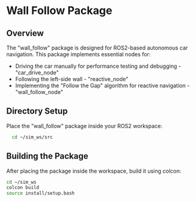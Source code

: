# Wall Follow Package

## Overview
The "wall_follow" package is designed for ROS2-based autonomous car navigation. This package implements essential nodes for:
- Driving the car manually for performance testing and debugging - "car_drive_node"
- Following the left-side wall - "reactive_node"
- Implementing the "Follow the Gap" algorithm for reactive navigation - "wall_follow_node"

## Directory Setup
Place the "wall_follow" package inside your ROS2 workspace:
```bash
  cd ~/sim_ws/src
```

## Building the Package
After placing the package inside the workspace, build it using colcon:
```bash
cd ~/sim_ws
colcon build
source install/setup.bash
```


